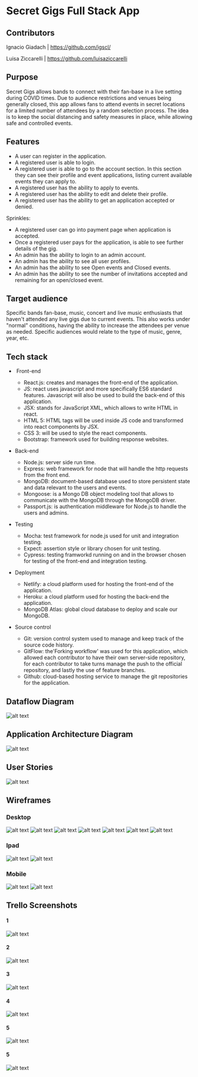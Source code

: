 # Secret Gigs Full Stack App

## Contributors
Ignacio Giadach | https://github.com/igscl/

Luisa Ziccarelli | https://github.com/luisaziccarelli

## Purpose
Secret Gigs allows bands to connect with their fan-base in a live setting during COVID times. Due to audience restrictions and venues being generally closed, this app allows fans to attend events in secret locations for a limited number of attendees by a random selection process. The idea is to keep the social distancing and safety measures in place, while allowing safe and controlled events.

## Features

- A user can register in the application. 
- A registered user is able to login.
- A registered user is able to go to the account section. In this section they can see their profile and event applications, listing current available events they can apply to.
- A registered user has the ability to apply to events.
- A registered user has the ability to edit and delete their profile.
- A registered user has the ability to get an application accepted or denied.

Sprinkles:
- A registered user can go into payment page when application is accepted.
- Once a registered user pays for the application, is able to see further details of the gig.
- An admin has the ability to login to an admin account.
- An admin has the ability to see all user profiles.
- An admin has the ability to see Open events and Closed events.
- An admin has the ability to see the number of invitations accepted and remaining for an open/closed event. 

## Target audience
Specific bands fan-base, music, concert and live music enthusiasts that haven't attended any live gigs due to current events. This also works under "normal" conditions, having the ability to increase the attendees per venue as needed. Specific audiences would relate to the type of music, genre, year, etc.

## Tech stack
- ​	Front-end
  - React.js: creates and manages the front-end of the application. 
  - JS: react uses javascript and more specifically ES6 standard features. Javascript will also be used to build the back-end of this application.
  - JSX: stands for JavaScript XML, which allows to write HTML in react.
  - HTML 5: HTML tags will be used inside JS code and transformed into react components by JSX.
  - CSS 3: will be used to style the react components.
  - Bootstrap: framework used for building response websites.

- Back-end
  - Node.js: server side run time. 
  - Express: web framework for node that will handle the http requests from the front end. 
  - MongoDB: document-based database used to store persistent state and data relevant to the users and events. 
  - Mongoose: is a Mongo DB object modeling tool that allows to communicate with the MongoDB through the MongoDB driver.
  - Passport.js: is authentication middleware for Node.js to handle the users and admins.

- Testing
  - Mocha: test framework for node.js used for unit and integration testing.
  - Expect: assertion style or library chosen for unit testing.
  - Cypress: testing framworkd running on and in the browser chosen for testing of the front-end and integration testing.
  
- Deployment
  - Netlify: a cloud platform used for hosting the front-end of the application. 
  - Heroku: a cloud platform used for hosting the back-end the application.
  - MongoDB Atlas: global cloud database to deploy and scale our MongoDB. 

- Source control 
  - Git: version control system used to manage and keep track of the source code history. 
  - GitFlow: the'Forking workflow' was used for this application, which allowed each contributor to have their own server-side repository, for each contributor to take turns manage the push to the official repository, and lastly the use of feature branches.
  - Github: cloud-based hosting service to manage the git repositories for the application. 
 

## Dataflow Diagram

![alt text](./docs/R2-DFD.png "Data Flow Diagram")

## Application Architecture Diagram

![alt text](./docs/Application_architecture_diagram.png "Application Architecture Diagram")

## User Stories

![alt text](./docs/secret-venue_userStories.png "User Stories")

## Wireframes

### Desktop
![alt text](./docs/wireframes_desktop/events_desktop.png "Home page Desktop")
![alt text](./docs/wireframes_desktop/sign_up_desktop.png "Sign up desktop")
![alt text](./docs/wireframes_desktop/login_desktop.png "Login desktop")
![alt text](./docs/wireframes_desktop/profile_desktop.png "Profile desktop")
![alt text](./docs/wireframes_desktop/admin_dashboard_desktop.png "Admin desktop") 
![alt text](./docs/wireframes_desktop/profiles_desktop.png "Profiles dsk")
![alt text](./docs/wireframes_desktop/events_desktop.png "Events dsk")

### Ipad
![alt text](./docs/ipad_wireframes/ipad1_wireframes.png "Home, sign up, login Ipad")
![alt text](./docs/ipad_wireframes/ipad2_wireframes.png "Profile, admin, profiles, events Ipad")

### Mobile 
![alt text](./docs/mobile_wireframes/mobile_one.png "Home, login, sign up, profiles Mobile")
![alt text](./docs/mobile_wireframes/mobile_two.png "Admin, profiles, events Mobile")

## Trello Screenshots

#### 1
![alt text](./docs/screenshots/trello_screenshot1_06:07.png "Trello 1")
#### 2
![alt text](./docs/screenshots/trello_screenshot_8:7.png "Trello 2")
#### 3
![alt text](./docs/screenshots/trello_screenshot2_9:7.png "Trello 3")
#### 4
![alt text](./docs/screenshots/trello_screenshot_10:7.png "Trello 4")
#### 5
![alt text](./docs/screenshots/trello_screenshot_11:7.png "Trello 5")
#### 5
![alt text](./docs/screenshots/trello_screenshot_13:7.png "Trello 5")
